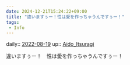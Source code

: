 ```yaml
---
date: 2024-12-21T15:24:22+09:00
title: "違いますぅー！性は愛を作っちゃうんですぅー！"
tags:
 - Info
---
```


daily:: [2022-08-19](Daily_Note/2022-08-19.md)
up:: [Aido_Itsuragi](../Bar/Novel/Nacaria/Aido_Itsuragi.md)

違いますぅー！　性は愛を作っちゃうんですぅー！